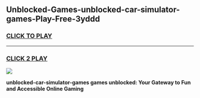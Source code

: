 
## Unblocked-Games-unblocked-car-simulator-games-Play-Free-3yddd
<h3>
<a href="https://premium76.site?title=unblocked-car-simulator-games&ref=10A">CLICK TO PLAY</a></h3>
<hr>

<h3>
<a href="https://premium76.site?title=unblocked-car-simulator-games&ref=10A">CLICK 2 PLAY</a>
  
</h3>

<a href="https://premium76.site?title=unblocked-car-simulator-games&ref=10A"><img src="https://clearcache.store/games.png"></a>


**unblocked-car-simulator-games games unblocked: Your Gateway to Fun and Accessible Online Gaming**
